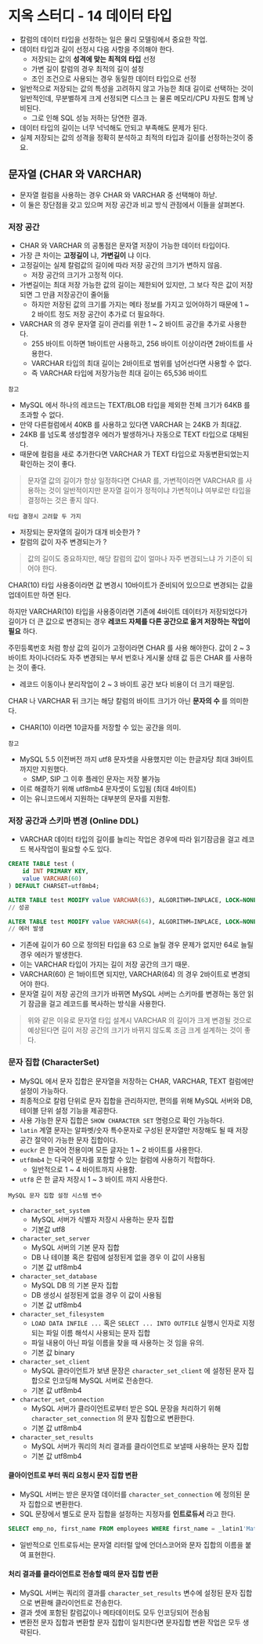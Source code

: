 # 지옥 스터디 - 14 데이터 타입
- 칼럼의 데이터 타입을 선정하는 일은 물리 모델링에서 중요한 작업.
- 데이터 타입과 길이 선정시 다음 사항을 주의해야 한다.
  - 저장되는 값의 **성격에 맞는 최적의 타입** 선정
  - 가변 길이 칼럼의 경우 최적의 길이 설정
  - 조인 조건으로 사용되는 경우 동일한 데이터 타입으로 선정
- 일반적으로 저장되는 값의 특성을 고려하지 않고 가능한 최대 길이로 선택하는 것이 일반적인데, 무분별하게 크게 선정되면 디스크 는 물론 메모리/CPU 자원도 함께 낭비된다.
  - 그로 인해 SQL 성능 저하는 당연한 결과.
- 데이터 타입의 길이는 너무 넉넉해도 안되고 부족해도 문제가 된다.
- 실제 저장되는 값의 성격을 정확히 분석하고 최적의 타입과 길이를 선정하는것이 중요.

## 문자열 (CHAR 와 VARCHAR)
- 문자열 컬럼을 사용하는 경우 CHAR 와 VARCHAR 중 선택해야 하낟.
- 이 둘은 장단점을 갖고 있으며 저장 공간과 비교 방식 관점에서 이들을 살펴본다.

### 저장 공간
- CHAR 와 VARCHAR 의 공통점은 문자열 저장이 가능한 데이터 타입이다.
- 가장 큰 차이는 **고정길이** 냐, **가변길이** 냐 이다.
- 고정길이는 실제 칼럼값의 길이에 따라 저장 공간의 크기가 변하지 않음.
  - 저장 공간의 크기가 고정적 이다.
- 가변길이는 최대 저장 가능한 값의 길이는 제한되어 있지만, 그 보다 작은 값이 저장되면 그 만큼 저장공간이 줄어듦
  - 하지만 저장된 값의 크기를 가지는 메타 정보를 가지고 있어야하기 때문에 1 ~ 2 바이트 정도 저장 공간이 추가로 더 필요하다.
- VARCHAR 의 경우 문자열 길이 관리를 위한 1 ~ 2 바이트 공간을 추가로 사용한다.
  - 255 바이트 이하면 1바이트만  사용하고, 256 바이트 이상이라면 2바이트를 사용한다.
  - VARCHAR 타입의 최대 길이는 2바이트로 범위를 넘어선다면 사용할 수 없다.
  - 즉 VARCHAR 타입에 저장가능한 최대 길이는 65,536 바이트

`참고`
- MySQL 에서 하나의 레코드는 TEXT/BLOB 타입을 제외한 전체 크기가 64KB 를 초과할 수 없다.
- 만약 다른컬럼에서 40KB 를 사용하고 있다면 VARCHAR 는 24KB 가 최대값.
- 24KB 를 넘도록 생성할경우 에러가 발생하거나 자동으로 TEXT 타입으로 대체된다.
- 때문에 컬럼을 새로 추가한다면 VARCHAR 가 TEXT 타입으로 자동변환되었는지 확인하는 것이 좋다.

> 문자열 값의 길이가 항상 일정하다면 CHAR 를, 가변적이라면 VARCHAR 를 사용하는 것이 일반적이지만 문자열 길이가 정적이냐 가변적이냐 여부로만 타입을 결정하는 것은 좋지 않다.

`타입 결졍시 고려할 두 가지`
- 저장되는 문자열의 길이가 대개 비슷한가 ?
- 칼럼의 값이 자주 변경되는가 ?

> 값의 길이도 중요하지만, 해당 칼럼의 값이 얼마나 자주 변경되느냐 가 기준이 되어야 한다.

CHAR(10) 타입 사용중이라면 값 변경시 10바이트가 준비되어 있으므로 변경되는 값을 업데이트만 하면 된다.

하지만 VARCHAR(10) 타입을 사용중이라면 기존에 4바이트 데이터가 저장되었다가 길이가 더 큰 값으로 변경되는 경우 **레코드 자체를 다른 공간으로 옮겨 저장하는 작업이 필요** 하다.

주민등록번호 처럼 항상 값의 길이가 고정이라면 CHAR 를 사용 해야한다. 값이 2 ~ 3 바이트 차이나더라도 자주 변경되는 부서 번호나 게시물 상태 값 등은 CHAR 를 사용하는 것이 좋다.
- 레코드 이동이나 분리작업이 2 ~ 3 바이트 공간 보다 비용이 더 크기 때문임.

CHAR 나 VARCHAR 뒤 크기는 해당 칼럼의 바이트 크기가 아닌 **문자의 수** 를 의미한다.
- CHAR(10) 이라면 10글자를 저장할 수 있는 공간을 의미.

`참고`
- MySQL 5.5 이전버전 까지 utf8 문자셋을 사용했지만 이는 한글자당 최대 3바이트 까지만 지원했다.
  - SMP, SIP 그 이후 플레인 문자는 저장 불가능
- 이르 해결하기 위해 utf8mb4 문자셋이 도입됨 (최대 4바이트)
- 이는 유니코드에서 지원하는 대부분의 문자를 지원함.

### 저장 공간과 스키마 변경 (Online DDL)
- VARCHAR 데이터 타입의 길이를 늘리는 작업은 경우에 따라 읽기잠금을 걸고 레코드 복사작업이 필요할 수도 있다.

```sql
CREATE TABLE test (
    id INT PRIMARY KEY,
    value VARCHAR(60)
) DEFAULT CHARSET=utf8mb4;

ALTER TABLE test MODIFY value VARCHAR(63), ALGORITHM=INPLACE, LOCK=NONE;
// 성공

ALTER TABLE test MODIFY value VARCHAR(64), ALGORITHM=INPLACE, LOCK=NONE;
// 에러 발생
```
- 기존에 길이가 60 으로 정의된 타입을 63 으로 늘릴 경우 문제가 없지만 64로 늘릴 경우 에러가 발생한다.
- 이는 VARCHAR 타입이 가지는 길이 저장 공간의 크기 때문.
- VARCHAR(60) 은 1바이트면 되지만, VARCHAR(64) 의 경우 2바이트로 변경되어야 한다.
- 문자열 길이 저장 공간의 크기가 바뀌면 MySQL 서버는 스키마를 변경하는 동안 읽기 잠금을 걸고 레코드를 복사하는 방식을 사용한다.

> 위와 같은 이유로 문자열 타입 설계시 VARCHAR 의 길이가 크게 변경될 것으로 예상된다면 길이 저장 공간의 크기가 바뀌지 않도록 조금 크게 설계하는 것이 좋다.

### 문자 집합 (CharacterSet)
- MySQL 에서 문자 집합은 문자열을 저장하는 CHAR, VARCHAR, TEXT 컬럼에만 설정이 가능하다.
- 최종적으로 칼럼 단위로 문자 집합을 관리하지만, 편의를 위해 MySQL 서버와 DB, 테이블 단위 설정 기능을 제공한다.
- 사용 가능한 문자 집합은 `SHOW CHARACTER SET` 명령으로 확인 가능하다.
- `latin` 계열 문자는 알파벳/숫자 특수문자로 구성된 문자열만 저장해도 될 때 저장 공간 절약이 가능한 문자 집합이다.
- `euckr` 은 한국어 전용이며 모든 글자는 1 ~ 2 바이트를 사용한다.
- `utf8mb4` 는 다국어 문자를 포함할 수 있는 컬럼에 사용하기 적합하다.
  - 일반적으로 1 ~ 4 바이트까지 사용함.
- `utf8` 은 한 글자 저장시 1 ~ 3 바이트 까지 사용한다.

`MySQL 문자 집합 설정 시스템 변수`
- `character_set_system`
  - MySQL 서버가 식별자 저장시 사용하는 문자 집합
  - 기본값 utf8
- `character_set_server`
  - MySQL 서버의 기본 문자 집합
  - DB 나 테이블 혹은 칼럼에 설정된게 없을 경우 이 값이 사용됨
  - 기본 값 utf8mb4
- `character_set_database`
  - MySQL DB 의 기본 문자 집합
  - DB 생성시 설정된게 없을 경우 이 값이 사용됨
  - 기본 값 utf8mb4
- `character_set_filesystem`
  - `LOAD DATA INFILE ...` 혹은 `SELECT ... INTO OUTFILE` 실행시 인자로 지정되는 파일 이름 해석시 사용되는 문자 집합
  - 파일 내용이 아닌 파일 이름을 찾을 때 사용하는 것 임을 유의.
  - 기본 값 binary
- `character_set_client`
  - MySQL 클라이언트가 보낸 문장은 `character_set_client` 에 설정된 문자 집합으로 인코딩해 MySQL 서버로 전송한다.
  - 기본 값 utf8mb4
- `character_set_connection`
  - MySQL 서버가 클라이언트로부터 받은 SQL 문장을 처리하기 위해 `character_set_connection` 의 문자 집합으로 변환한다.
  - 기본 값 utf8mb4
- `character_set_results`
  - MySQL 서버가 쿼리의 처리 결과를 클라이언트로 보낼때 사용하는 문자 집합
  - 기본 값 utf8mb4

#### 클아이언트로 부터 쿼리 요청시 문자 집합 변환
- MySQL 서버는 받은 문자열 데이터를 `character_set_connection` 에 정의된 문자 집합으로 변환한다.
- SQL 문장에서 별도로 문자 집합을 설정하는 지정자를 **인트로듀서** 라고 한다.

```sql
SELECT emp_no, first_name FROM employees WHERE first_name = _latin1'Matt';
```
- 일반적으로 인트로듀서는 문자열 리터럴 앞에 언더스코어와 문자 집합의 이름을 붙여 표현한다.

#### 처리 결과를 클라이언트로 전송할 때의 문자 집합 변환
- MySQL 서버는 쿼리의 결과를 `character_set_results` 변수에 설정된 문자 집합으로 변환해 클라이언트로 전송한다.
- 결과 셋에 포함된 칼럼값이나 메타데이터도 모두 인코딩되어 전송됨
- 변환전 문자 집합과 변환할 문자 집합이 일치한다면 문자집합 변환 작업은 모두 생략된다.